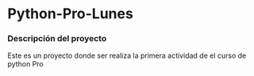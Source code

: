 # Python-Pro-Lunes

### Descripción del proyecto

Este es un proyecto donde ser realiza la primera actividad de el curso de python Pro
